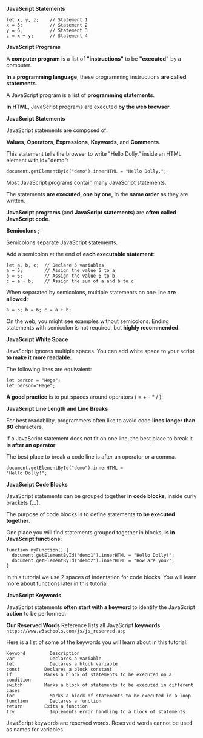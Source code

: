 __JavaScript Statements__

    let x, y, z;    // Statement 1
    x = 5;          // Statement 2
    y = 6;          // Statement 3
    z = x + y;      // Statement 4


__JavaScript Programs__

A **computer program** is a list of **"instructions"** to be **"executed"** by a computer.

**In a programming language**, these programming instructions **are called statements**.

A JavaScript program is a list of **programming statements**.

**In HTML**, JavaScript programs are executed **by the web browser**.


__JavaScript Statements__

JavaScript statements are composed of:

**Values**, **Operators**, **Expressions**, **Keywords**, and **Comments**.

This statement tells the browser to write "Hello Dolly." inside an HTML element with id="demo":

    document.getElementById("demo").innerHTML = "Hello Dolly.";


Most JavaScript programs contain many JavaScript statements.

The statements **are executed, one by one**, in the **same order** as they are written.

**JavaScript programs** (and **JavaScript statements**) are **often called JavaScript code**.



__Semicolons ;__

Semicolons separate JavaScript statements.

Add a semicolon at the end of **each executable statement**: 

    let a, b, c;  // Declare 3 variables
    a = 5;        // Assign the value 5 to a
    b = 6;        // Assign the value 6 to b
    c = a + b;    // Assign the sum of a and b to c


When separated by semicolons, multiple statements on one line **are allowed**:

    a = 5; b = 6; c = a + b;


On the web, you might see examples without semicolons.
Ending statements with semicolon is not required, but **highly recommended.**


__JavaScript White Space__

JavaScript ignores multiple spaces. You can add white space to your script **to make it more readable.**

The following lines are equivalent:

    let person = "Hege";
    let person="Hege";


**A good practice** is to put spaces around operators ( = + - * / ):


__JavaScript Line Length and Line Breaks__

For best readability, programmers often like to avoid code **lines longer than 80** characters.

If a JavaScript statement does not fit on one line, the best place to break it **is after an operator**:

The best place to break a code line is after an operator or a comma.

    document.getElementById("demo").innerHTML =
    "Hello Dolly!"; 


__JavaScript Code Blocks__

JavaScript statements can be grouped together **in code blocks**, inside curly brackets {...}.

The purpose of code blocks is to define statements **to be executed together**.

One place you will find statements grouped together in blocks, **is in JavaScript functions:**

    function myFunction() {
      document.getElementById("demo1").innerHTML = "Hello Dolly!";
      document.getElementById("demo2").innerHTML = "How are you?";
    }

In this tutorial we use 2 spaces of indentation for code blocks.
You will learn more about functions later in this tutorial.



__JavaScript Keywords__

JavaScript statements **often start with a keyword** to identify the JavaScript **action** to be performed.

**Our Reserved Words** Reference lists all JavaScript **keywords**.
`https://www.w3schools.com/js/js_reserved.asp`

Here is a list of some of the keywords you will learn about in this tutorial: 


    Keyword 	    Description
    var 	        Declares a variable
    let 	        Declares a block variable
    const 	      Declares a block constant
    if 	          Marks a block of statements to be executed on a condition
    switch 	      Marks a block of statements to be executed in different cases
    for 	        Marks a block of statements to be executed in a loop
    function 	    Declares a function
    return 	      Exits a function
    try 	        Implements error handling to a block of statements


JavaScript keywords are reserved words. Reserved words cannot be used as names for variables.